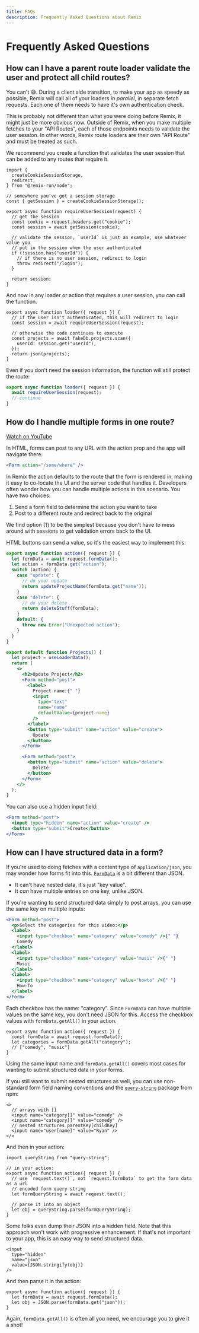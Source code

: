 ```yaml
---
title: FAQs
description: Frequently Asked Questions about Remix
---
```


# Frequently Asked Questions

## How can I have a parent route loader validate the user and protect all child routes?

You can't 😅. During a client side transition, to make your app as speedy as possible, Remix will call all of your loaders _in parallel_, in separate fetch requests. Each one of them needs to have it's own authentication check.

This is probably not different than what you were doing before Remix, it might just be more obvious now. Outside of Remix, when you make multiple fetches to your "API Routes", each of those endpoints needs to validate the user session. In other words, Remix route loaders are their own "API Route" and must be treated as such.

We recommend you create a function that validates the user session that can be added to any routes that require it.

```tsx filename=app/session.js lines=[9-22]
import {
  createCookieSessionStorage,
  redirect,
} from "@remix-run/node";

// somewhere you've got a session storage
const { getSession } = createCookieSessionStorage();

export async function requireUserSession(request) {
  // get the session
  const cookie = request.headers.get("cookie");
  const session = await getSession(cookie);

  // validate the session, `userId` is just an example, use whatever value you
  // put in the session when the user authenticated
  if (!session.has("userId")) {
    // if there is no user session, redirect to login
    throw redirect("/login");
  }

  return session;
}
```

And now in any loader or action that requires a user session, you can call the function.

```tsx filename=app/routes/projects.jsx lines=[3]
export async function loader({ request }) {
  // if the user isn't authenticated, this will redirect to login
  const session = await requireUserSession(request);

  // otherwise the code continues to execute
  const projects = await fakeDb.projects.scan({
    userId: session.get("userId"),
  });
  return json(projects);
}
```

Even if you don't need the session information, the function will still protect the route:

```js
export async function loader({ request }) {
  await requireUserSession(request);
  // continue
}
```

## How do I handle multiple forms in one route?

[Watch on YouTube](https://www.youtube.com/watch?v=w2i-9cYxSdc&ab_channel=Remix)

In HTML, forms can post to any URL with the action prop and the app will navigate there:

```jsx
<Form action="/some/where" />
```

In Remix the action defaults to the route that the form is rendered in, making it easy to co-locate the UI and the server code that handles it. Developers often wonder how you can handle multiple actions in this scenario. You have two choices:

1. Send a form field to determine the action you want to take
2. Post to a different route and redirect back to the original

We find option (1) to be the simplest because you don't have to mess around with sessions to get validation errors back to the UI.

HTML buttons can send a value, so it's the easiest way to implement this:

```jsx filename=app/routes/projects/$id.jsx lines=[3-4,33,39]
export async function action({ request }) {
  let formData = await request.formData();
  let action = formData.get("action");
  switch (action) {
    case "update": {
      // do your update
      return updateProjectName(formData.get("name"));
    }
    case "delete": {
      // do your delete
      return deleteStuff(formData);
    }
    default: {
      throw new Error("Unexpected action");
    }
  }
}

export default function Projects() {
  let project = useLoaderData();
  return (
    <>
      <h2>Update Project</h2>
      <Form method="post">
        <label>
          Project name:{" "}
          <input
            type="text"
            name="name"
            defaultValue={project.name}
          />
        </label>
        <button type="submit" name="action" value="create">
          Update
        </button>
      </Form>

      <Form method="post">
        <button type="submit" name="action" value="delete">
          Delete
        </button>
      </Form>
    </>
  );
}
```

You can also use a hidden input field:

```jsx lines=[2]
<Form method="post">
  <input type="hidden" name="action" value="create" />
  <button type="submit">Create</button>
</Form>
```

## How can I have structured data in a form?

If you're used to doing fetches with a content type of `application/json`, you may wonder how forms fit into this. [`FormData`][form-data] is a bit different than JSON.

- It can't have nested data, it's just "key value".
- It _can_ have multiple entries on one key, unlike JSON.

If you're wanting to send structured data simply to post arrays, you can use the same key on multiple inputs:

```jsx
<Form method="post">
  <p>Select the categories for this video:</p>
  <label>
    <input type="checkbox" name="category" value="comedy" />{" "}
    Comedy
  </label>
  <label>
    <input type="checkbox" name="category" value="music" />{" "}
    Music
  </label>
  <label>
    <input type="checkbox" name="category" value="howto" />{" "}
    How-To
  </label>
</Form>
```

Each checkbox has the name: "category". Since `FormData` can have multiple values on the same key, you don't need JSON for this. Access the checkbox values with `formData.getAll()` in your action.

```tsx
export async function action({ request }) {
  const formData = await request.formData();
  let categories = formData.getAll("category");
  // ["comedy", "music"]
}
```

Using the same input name and `formData.getAll()` covers most cases for wanting to submit structured data in your forms.

If you still want to submit nested structures as well, you can use non-standard form field naming conventions and the [`query-string`][query-string] package from npm:

```tsx
<>
  // arrays with []
  <input name="category[]" value="comedy" />
  <input name="category[]" value="comedy" />
  // nested structures parentKey[childKey]
  <input name="user[name]" value="Ryan" />
</>
```

And then in your action:

```tsx
import queryString from "query-string";

// in your action:
export async function action({ request }) {
  // use `request.text()`, not `request.formData` to get the form data as a url
  // encoded form query string
  let formQueryString = await request.text();

  // parse it into an object
  let obj = queryString.parse(formQueryString);
}
```

Some folks even dump their JSON into a hidden field. Note that this approach won't work with progressive enhancement. If that's not important to your app, this is an easy way to send structured data.

```tsx
<input
  type="hidden"
  name="json"
  value={JSON.stringify(obj)}
/>
```

And then parse it in the action:

```tsx
export async function action({ request }) {
  let formData = await request.formData();
  let obj = JSON.parse(formData.get("json"));
}
```

Again, `formData.getAll()` is often all you need, we encourage you to give it a shot!

[form-data]: https://developer.mozilla.org/en-US/docs/Web/API/FormData
[query-string]: https://www.npmjs.com/package/query-string
